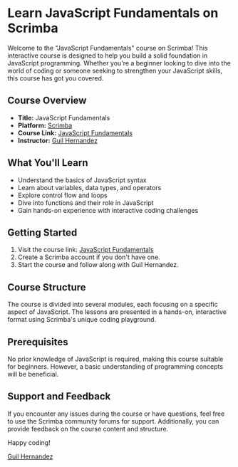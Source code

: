 # Learn JavaScript Fundamentals on Scrimba

Welcome to the "JavaScript Fundamentals" course on Scrimba! This interactive course is designed to help you build a solid foundation in JavaScript programming. Whether you're a beginner looking to dive into the world of coding or someone seeking to strengthen your JavaScript skills, this course has got you covered.

## Course Overview

- **Title:** JavaScript Fundamentals
- **Platform:** [Scrimba](https://scrimba.com/)
- **Course Link:** [JavaScript Fundamentals](https://scrimba.com/scrim/co6d6447980497dd5775ab78d)
- **Instructor:** [Guil Hernandez](https://scrimba.com/instructors/guilh)

## What You'll Learn

- Understand the basics of JavaScript syntax
- Learn about variables, data types, and operators
- Explore control flow and loops
- Dive into functions and their role in JavaScript
- Gain hands-on experience with interactive coding challenges

## Getting Started

1. Visit the course link: [JavaScript Fundamentals](https://scrimba.com/scrim/co6d6447980497dd5775ab78d)
2. Create a Scrimba account if you don't have one.
3. Start the course and follow along with Guil Hernandez.

## Course Structure

The course is divided into several modules, each focusing on a specific aspect of JavaScript. The lessons are presented in a hands-on, interactive format using Scrimba's unique coding playground.

## Prerequisites

No prior knowledge of JavaScript is required, making this course suitable for beginners. However, a basic understanding of programming concepts will be beneficial.

## Support and Feedback

If you encounter any issues during the course or have questions, feel free to use the Scrimba community forums for support. Additionally, you can provide feedback on the course content and structure.

Happy coding!

[Guil Hernandez](https://scrimba.com/instructors/guilh)

